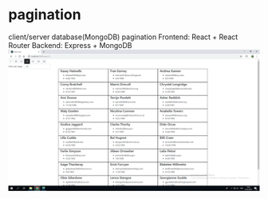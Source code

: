 # pagination
client/server database(MongoDB) pagination
Frontend: React + React Router
Backend: Express + MongoDB
![screenshot](image.png)

